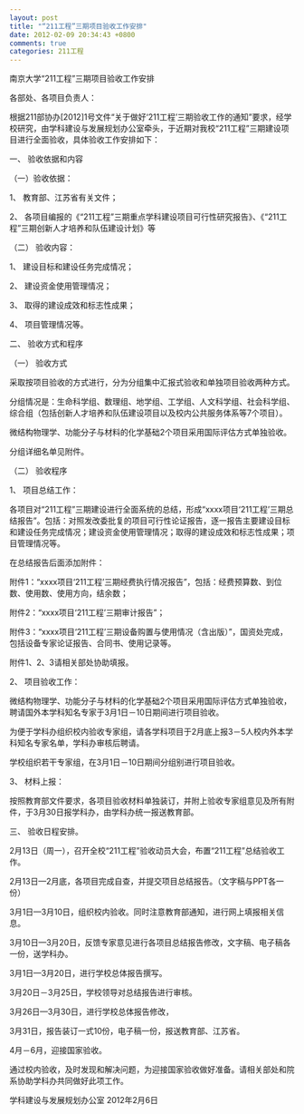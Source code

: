 ```yaml
---
layout: post
title: "“211工程”三期项目验收工作安排"
date: 2012-02-09 20:34:43 +0800
comments: true
categories: 211工程
---
```


南京大学“211工程”三期项目验收工作安排
   
各部处、各项目负责人：

根据211部协办[2012]1号文件“关于做好‘211工程’三期验收工作的通知”要求，经学校研究，由学科建设与发展规划办公室牵头，于近期对我校“211工程”三期建设项目进行全面验收，具体验收工作安排如下：

  一、 验收依据和内容

（一）验收依据：

1、 教育部、江苏省有关文件；

2、 各项目编报的《“211工程”三期重点学科建设项目可行性研究报告》、《“211工程”三期创新人才培养和队伍建设计划》等

（二） 验收内容：

1、 建设目标和建设任务完成情况；

2、 建设资金使用管理情况；

3、 取得的建设成效和标志性成果；

4、 项目管理情况等。


二、 验收方式和程序

（一） 验收方式

采取按项目验收的方式进行，分为分组集中汇报式验收和单独项目验收两种方式。

分组情况是：生命科学组、数理组、地学组、工学组、人文科学组、社会科学组、综合组（包括创新人才培养和队伍建设项目以及校内公共服务体系等7个项目）。

微结构物理学、功能分子与材料的化学基础2个项目采用国际评估方式单独验收。

分组详细名单见附件。

（二） 验收程序

1、 项目总结工作：

各项目对“211工程”三期建设进行全面系统的总结，形成“xxxx项目‘211工程’三期总结报告”。包括：对照发改委批复的项目可行性论证报告，逐一报告主要建设目标和建设任务完成情况；建设资金使用管理情况；取得的建设成效和标志性成果；项目管理情况等。

在总结报告后面添加附件：

附件1：“xxxx项目‘211工程’三期经费执行情况报告”，包括：经费预算数、到位数、使用数、使用方向，结余数；

附件2：“xxxx项目‘211工程’三期审计报告”；

附件3：“xxxx项目‘211工程’三期设备购置与使用情况（含出版）”，国资处完成，包括设备专家论证报告、合同书、使用记录等。

附件1、2、3请相关部处协助填报。

2、 项目验收工作：

微结构物理学、功能分子与材料的化学基础2个项目采用国际评估方式单独验收，聘请国外本学科知名专家于3月1日－10日期间进行项目验收。

为便于学科办组织校内验收专家组，请各学科项目于2月底上报3－5人校内外本学科知名专家名单，学科办审核后聘请。

学校组织若干专家组，在3月1日－10日期间分组别进行项目验收。

3、 材料上报：

按照教育部文件要求，各项目验收材料单独装订，并附上验收专家组意见及所有附件，于3月30日报学科办，由学科办统一报送教育部。

三、 验收日程安排。

2月13日（周一），召开全校“211工程”验收动员大会，布置“211工程”总结验收工作。

2月13日—2月底，各项目完成自查，并提交项目总结报告。（文字稿与PPT各一份）

3月1日—3月10日，组织校内验收。同时注意教育部通知，进行网上填报相关信息。

3月10日—3月20日，反馈专家意见进行各项目总结报告修改，文字稿、电子稿各一份，送学科办。

3月1日—3月20日，进行学校总体报告撰写。


3月20日－3月25日，学校领导对总结报告进行审核。

3月26日—3月30日，进行学校总体报告修改，

3月31日，报告装订一式10份，电子稿一份，报送教育部、江苏省。

4月－6月，迎接国家验收。

通过校内验收，及时发现和解决问题，为迎接国家验收做好准备。请相关部处和院系协助学科办共同做好此项工作。


学科建设与发展规划办公室
   2012年2月6日

